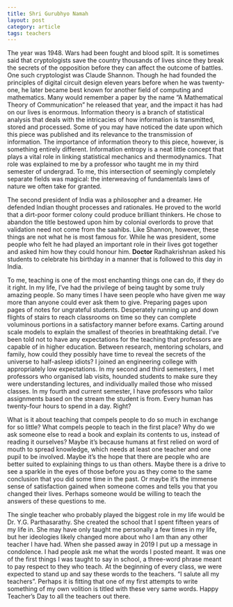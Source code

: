 ```yaml
---
title: Shri Gurubhyo Namah
layout: post
category: article
tags: teachers
---
```


The year was 1948. Wars had been fought and blood spilt. It is sometimes said that cryptologists save the country thousands of lives since they break the secrets of the opposition before they can affect the outcome of battles. One such cryptologist was Claude Shannon. Though he had founded the principles of digital circuit design eleven years before when he was twenty-one, he later became best known for another field of computing and mathematics. Many would remember a paper by the name “A Mathematical Theory of Communication” he released that year, and the impact it has had on our lives is enormous. Information theory is a branch of statistical analysis that deals with the intricacies of how information is transmitted, stored and processed. Some of you may have noticed the date upon which this piece was published and its relevance to the transmission of information. The importance of information theory to this piece, however, is something entirely different. Information entropy is a neat little concept that plays a vital role in linking statistical mechanics and thermodynamics. That role was explained to me by a professor who taught me in my third semester of undergrad. To me, this intersection of seemingly completely separate fields was magical: the interweaving of fundamentals laws of nature we often take for granted.

The second president of India was a philosopher and a dreamer. He defended Indian thought processes and rationales. He proved to the world that a dirt-poor former colony could produce brilliant thinkers. He chose to abandon the title bestowed upon him by colonial overlords to prove that validation need not come from the saahibs. Like Shannon, however, these things are not what he is most famous for. While he was president, some people who felt he had played an important role in their lives got together and asked him how they could honour him. **Doctor** Radhakrishnan asked his students to celebrate his birthday in a manner that is followed to this day in India.

To me, teaching is one of the most enchanting things one can do, if they do it right. In my life, I’ve had the privilege of being taught by some truly amazing people. So many times I have seen people who have given me way more than anyone could ever ask them to give. Preparing pages upon pages of notes for ungrateful students. Desperately running up and down flights of stairs to reach classrooms on time so they can complete voluminous portions in a satisfactory manner before exams. Carting around scale models to explain the smallest of theories in breathtaking detail. I’ve been told not to have any expectations for the teaching that professors are capable of in higher education. Between research, mentoring scholars, and family, how could they possibly have time to reveal the secrets of the universe to half-asleep idiots? I joined an engineering college with appropriately low expectations. In my second and third semesters, I met professors who organised lab visits, hounded students to make sure they were understanding lectures, and individually mailed those who missed classes. In my fourth and current semester, I have professors who tailor assignments based on the stream the student is from. Every human has twenty-four hours to spend in a day. Right?

What is it about teaching that compels people to do so much in exchange for so little? What compels people to teach in the first place? Why do we ask someone else to read a book and explain its contents to us, instead of reading it ourselves? Maybe it’s because humans at first relied on word of mouth to spread knowledge, which needs at least one teacher and one pupil to be involved. Maybe it’s the hope that there are people who are better suited to explaining things to us than others. Maybe there is a drive to see a sparkle in the eyes of those before you as they come to the same conclusion that you did some time in the past. Or maybe it’s the immense sense of satisfaction gained when someone comes and tells you that you changed their lives. Perhaps someone would be willing to teach the answers of these questions to me.

The single teacher who probably played the biggest role in my life would be Dr. Y.G. Parthasarathy. She created the school that I spent fifteen years of my life in. She may have only taught me personally a few times in my life, but her ideologies likely changed more about who I am than any other teacher I have had. When she passed away in 2019 I put up a message in condolence. I had people ask me what the words I posted meant. It was one of the first things I was taught to say in school, a three-word phrase meant to pay respect to they who teach. At the beginning of every class, we were expected to stand up and say these words to the teachers. “I salute all my teachers”. Perhaps it is fitting that one of my first attempts to write something of my own volition is titled with these very same words. Happy Teacher’s Day to all the teachers out there.